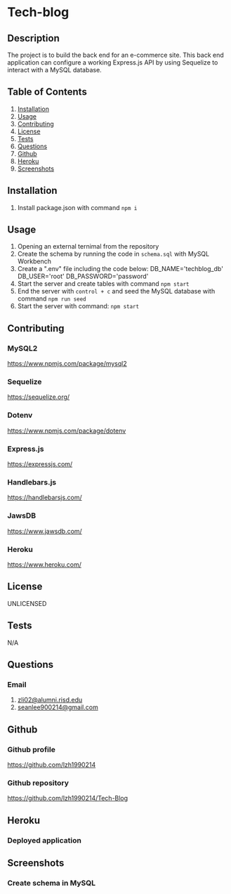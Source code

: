 # Tech-blog

## Description
The project is to build the back end for an e-commerce site. This back end application can configure a working Express.js API by using Sequelize to interact with a MySQL database.


## Table of Contents
1. [Installation](#Installation)
2. [Usage](#Usage)
3. [Contributing](#Contributing)
4. [License](#License)
5. [Tests](#Tests)
6. [Questions](#Questions)
7. [Github](#Github)
8. [Heroku](#Heroku)
9. [Screenshots](#Screenshots)


## Installation <a id="Installation"></a>
1. Install package.json with command `npm i`


## Usage <a id="Usage"></a>
1. Opening an external ternimal from the repository
2. Create the schema by running the code in `schema.sql` with MySQL Workbench
3. Create a ".env" file including the code below: 
    DB_NAME='techblog_db'
    DB_USER='root'
    DB_PASSWORD='password'
3. Start the server and create tables with command `npm start` 
4. End the server with `control + c` and seed the MySQL database with command `npm run seed`
5. Start the server with command: `npm start` 


## Contributing <a id="Contributing"></a>

### MySQL2
https://www.npmjs.com/package/mysql2

### Sequelize
https://sequelize.org/

### Dotenv
https://www.npmjs.com/package/dotenv

### Express.js
https://expressjs.com/

### Handlebars.js
https://handlebarsjs.com/

### JawsDB
https://www.jawsdb.com/

### Heroku
https://www.heroku.com/


## License <a id="License"></a>
UNLICENSED


## Tests <a id="Tests"></a>
N/A


## Questions <a id="Questions"></a>

### Email
1. zli02@alumni.risd.edu
2. seanlee900214@gmail.com


## Github <a id="Github"></a>

### Github profile
https://github.com/lzh1990214

### Github repository
https://github.com/lzh1990214/Tech-Blog

## Heroku <a id="Heroku"></a>

### Deployed application


## Screenshots <a id="Screenshots"></a>

### Create schema in MySQL
<!-- ![schema](./assets/img/1-schema.png) -->


